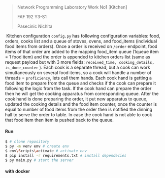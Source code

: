 > Network Programming Laboratory Work No1 [Kitchen]
>
> FAF 192 Y3-S1
>
> Pasecinic Nichita

​	Kitchen configuration `config.py` has following configuration variables: food, orders, cooks list and a queue of stoves, ovens, and food_items (individual food items from orders). Once a order is received on `/order` endpoint, food items of that order are added to the mapping food_item queue (1queue item = 1 food item) and the order is appended to kitchen orders list (same as request payload but with 3 more fields: `received_time, cooking_details, is_done_counter` ). Each cook is a separate thread, but a cook can work simultaneously on several food items, so a cook will handle a number of threads = `proficiency`, lets call them hands. Each cook hand is getting a food item to prepare from the queue and checks if the cook can prepare it following the logic from the task. If the cook hand can prepare the order then he will get the cooking apparatus from corresponding queue. After the cook hand is done preparing the order, it put new apparatus to queue, updated the cooking details and the food item counter, once the counter is equal to number of food items from the order then is notified the dinning hall to serve the order to table. In case the cook hand is not able to cook that food item then item is pushed back to the queue.

#### Run

```bash
$ # clone repository
$ py -m venv env # create env
$ env\Scripts\activate # activate env
$ pip install -r requirements.txt # install dependecies
$ py main.py # start the server
```

#### with docker

```bash
```

